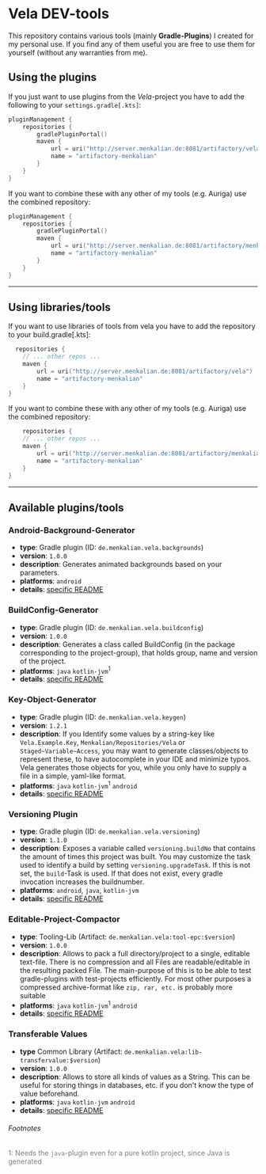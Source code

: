 # Vela DEV-tools

This repository contains various tools (mainly **Gradle-Plugins**) I created for my personal use. If you find any of them useful you are free to use them for yourself (without any warranties from me).

## Using the plugins

If you just want to use plugins from the *Vela*-project you have to add the following to your `settings.gradle[.kts]`:

```kotlin
pluginManagement {
    repositories {
        gradlePluginPortal()
        maven {
            url = uri("http://server.menkalian.de:8081/artifactory/vela")
            name = "artifactory-menkalian"
        }
    }
}
```

If you want to combine these with any other of my tools (e.g. Auriga) use the combined repository:

```kotlin
pluginManagement {
    repositories {
        gradlePluginPortal()
        maven {
            url = uri("http://server.menkalian.de:8081/artifactory/menkalian")
            name = "artifactory-menkalian"
        }
    }
}
```

---

## Using libraries/tools

If you want to use libraries of tools from vela you have to add the repository to your build.gradle[.kts]:

```kotlin
  repositories {
    // ... other repos ...
    maven {
        url = uri("http://server.menkalian.de:8081/artifactory/vela")
        name = "artifactory-menkalian"
    }
}
```

If you want to combine these with any other of my tools (e.g. Auriga) use the combined repository:

```kotlin
    repositories {
    // ... other repos ...
    maven {
        url = uri("http://server.menkalian.de:8081/artifactory/menkalian")
        name = "artifactory-menkalian"
    }
}
```

---

## Available plugins/tools

### Android-Background-Generator

- **type**: Gradle plugin (ID: `de.menkalian.vela.backgrounds`)
- **version**: `1.0.0`
- **description**:
  Generates animated backgrounds based on your parameters.
- **platforms**: `android`
- **details**: [specific README](plugin-backgrounds/README.md)

### BuildConfig-Generator

- **type**: Gradle plugin (ID: `de.menkalian.vela.buildconfig`)
- **version**: `1.0.0`
- **description**:
  Generates a class called BuildConfig (in the package corresponding to the project-group), that holds group, name and version of the project.
- **platforms**: `java` `kotlin-jvm`<sup>1</sup>
- **details**: [specific README](plugin-buildconfig/README.md)

### Key-Object-Generator

- **type**: Gradle plugin (ID: `de.menkalian.vela.keygen`)
- **version**: `1.2.1`
- **description**:
  If you Identify some values by a string-key like `Vela.Example.Key`, `Menkalian/Repositories/Vela` or `Staged~Variable~Access`, you may want to generate classes/objects to represent these, to have autocomplete in your IDE and minimize typos. Vela generates those objects for you, while you only have to supply a file in a simple, yaml-like format.
- **platforms**: `java` `kotlin-jvm`<sup>1</sup> `android`
- **details**: [specific README](plugin-keygen/README.md)

### Versioning Plugin

- **type**: Gradle plugin (ID: `de.menkalian.vela.versioning`)
- **version**: `1.1.0`
- **description**:
  Exposes a variable called `versioning.buildNo` that contains the amount of times this project was built. You may customize the task used to identify a build by setting `versioning.upgradeTask`. If this is not set, the `build`-Task is used. If that does not exist, every gradle invocation increases the buildnumber.
- **platforms**: `android`, `java`, `kotlin-jvm`
- **details**: [specific README](plugin-versioning/README.md)

### Editable-Project-Compactor

- **type**: Tooling-Lib (Artifact: `de.menkalian.vela:tool-epc:$version`)
- **version**: `1.0.0`
- **description**:
  Allows to pack a full directory/project to a single, editable text-file. There is no compression and all Files are readable/editable in the resulting packed File. The main-purpose of this is to be able to test gradle-plugins with test-projects efficiently. For most other purposes a compressed archive-format like `zip, rar, etc.` is probably more suitable
- **platforms**: `java` `kotlin-jvm`<sup>1</sup> `android`
- **details**: [specific README](tool-epc/README.md)

### Transferable Values

- **type** Common Library (Artifact: `de.menkalian.vela:lib-transfervalue:$version`)
- **version**: `1.0.0`
- **description**:
  Allows to store all kinds of values as a String. This can be useful for storing things in databases, etc. if you don't know the type of value beforehand.
- **platforms**: `java` `kotlin-jvm` `android`
- **details**: [specific README](lib-transfervalue/README.md)

###### Footnotes

<span style="color:gray">
1: Needs the <code>java</code>-plugin even for a pure kotlin project, since Java is generated
</span>